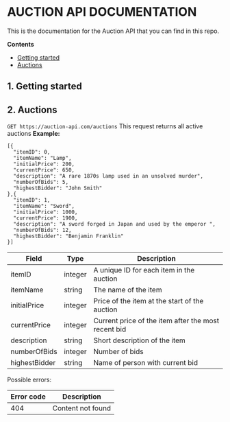 # AUCTION API DOCUMENTATION
This is the documentation for the Auction API that you can find in this repo.

**Contents**
- [Getting started](#1-getting-started)
- [Auctions](#2-auctions)

## 1. Getting started

## 2. Auctions
`GET https://auction-api.com/auctions`
This request returns all active auctions
**Example:**
```
[{
  "itemID": 0,
  "itemName": "Lamp",
  "initialPrice": 200,
  "currentPrice": 650,
  "description": "A rare 1870s lamp used in an unsolved murder",
  "numberOfBids": 5,
  "highestBidder": "John Smith"
},{
  "itemID": 1,
  "itemName": "Sword",
  "initialPrice": 1000,
  "currentPrice": 1900,
  "description": "A sword forged in Japan and used by the emperor ",
  "numberOfBids": 12,
  "highestBidder": "Benjamin Franklin"
}]
```

| Field | Type  | Description |
| ------|-------|-------------|
| itemID | integer | A unique ID for each item in the auction|
| itemName | string | The name of the item |
| initialPrice  | integer | Price of the item at the start of the auction |
| currentPrice  | integer | Current price of the item after the most recent bid |
| description  | string | Short description of the item |
| numberOfBids  | integer | Number of bids |
| highestBidder  | string | Name of person with current bid |

Possible errors:

| Error code | Description   |
| ------|-------|
| 404 | Content not found|
